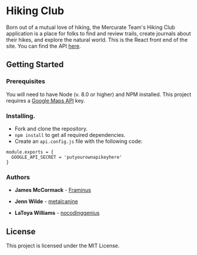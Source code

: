 # Hiking Club

Born out of a mutual love of hiking, the Mercurate Team's Hiking Club application is a place for folks to find and review trails, create journals about their hikes, and explore the natural world. This is the React front end of the site. You can find the API [here](https://github.com/mercurate-team/hiking-club-api).

## Getting Started

### Prerequisites

You will need to have Node (v. 8.0 or higher) and NPM installed. This project requires a [Google Maps API](https://developers.google.com/maps/) key.

### Installing.

- Fork and clone the repository.
- `npm install` to get all required dependencies.
- Create an `api.config.js` file with the following code:

```
module.exports = {
  GOOGLE_API_SECRET = 'putyourownapikeyhere'
}
```

### Authors

* **James McCormack** - [Framinus](https://github.com/framinus)

* **Jenn Wilde** - [metalcanine](https://github.com/metalcanine)

* **LaToya Williams** -
[nocodinggenius](https://github.com/nocodinggenius)

## License

This project is licensed under the MIT License.

